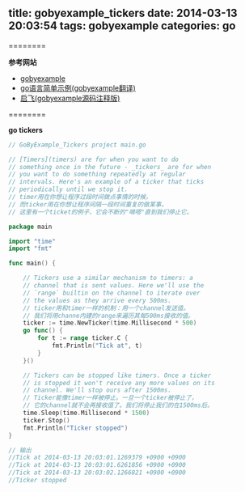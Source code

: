 title: gobyexample_tickers
date: 2014-03-13 20:03:54
tags: gobyexample
categories: go
---

<!--head-->

========

**参考网站**

* [gobyexample](https://gobyexample.com/ "gobyexample")
* [go语言简单示例(gobyexample翻译)](http://bbs.csdn.net/topics/390557446 "go语言简单示例")
* [启飞(gobyexample源码注释版)](http://qefee.com/tags/gobyexample/ "启飞")

========

**go tickers**

<!--more-->

<!--body-->

``` go
// GoByExample_Tickers project main.go

// [Timers](timers) are for when you want to do
// something once in the future - _tickers_ are for when
// you want to do something repeatedly at regular
// intervals. Here's an example of a ticker that ticks
// periodically until we stop it.
// timer用在你想让程序过段时间做点事情的时候，
// 而ticker用在你想让程序间隔一段时间重复的做某事。
// 这里有一个ticket的例子，它会不断的"嘀嗒"直到我们停止它。

package main

import "time"
import "fmt"

func main() {

	// Tickers use a similar mechanism to timers: a
	// channel that is sent values. Here we'll use the
	// `range` builtin on the channel to iterate over
	// the values as they arrive every 500ms.
	// ticker用和timer一样的机制：用一个channel发送值。
	// 我们将用channe内建的range来遍历其每500ms接收的值。
	ticker := time.NewTicker(time.Millisecond * 500)
	go func() {
		for t := range ticker.C {
			fmt.Println("Tick at", t)
		}
	}()

	// Tickers can be stopped like timers. Once a ticker
	// is stopped it won't receive any more values on its
	// channel. We'll stop ours after 1500ms.
	// Ticker能像timer一样被停止。一旦一个ticker被停止了，
	// 它的channel就不会再接收值了。我们将停止我们的在1500ms后。
	time.Sleep(time.Millisecond * 1500)
	ticker.Stop()
	fmt.Println("Ticker stopped")
}

// 输出
//Tick at 2014-03-13 20:03:01.1269379 +0900 +0900
//Tick at 2014-03-13 20:03:01.6261856 +0900 +0900
//Tick at 2014-03-13 20:03:02.1266821 +0900 +0900
//Ticker stopped

```